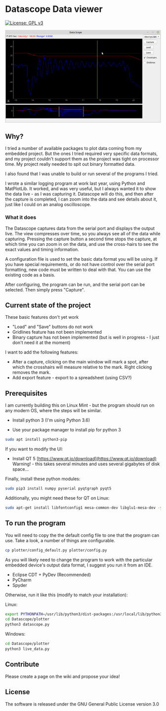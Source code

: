 # Datascope Data viewer

[![License: GPL v3](https://img.shields.io/badge/License-GPLv3-blue.svg)](https://www.gnu.org/licenses/gpl-3.0)

![](images/screenshot-captured.png)

## Why?
I tried a number of available packages to plot data coming from my embedded project. But the ones I tried required very specific data formats, 
and my project couldn't support them as the project was tight on processor time. My project really needed to spit out binary formatted
data. 

I also found that I was unable to build or run several of the programs I tried.

I wrote a similar logging program at work last year, using Python and MatPlotLib. It worked, and was very useful, but I always wanted it 
to show the data live - as I was capturing it. Datascope will do this, and then after the capture is completed, I can zoom into the data
and see details about it, just like I could on an analog oscilloscope.

### What it does

The Datascope captures data from the serial port and displays the output live. The view compresses over time, so you always see all of the data while capturing.
Pressing the capture button a second time stops the capture, at which time you can zoom in on the data, and use the cross-hairs to see the exact values 
and timing information.

A configuration file is used to set the basic data format you will be using. If you have special requirements, or do not have control over the serial port formatting, 
new code must be written to deal with that. You can use the existing code as a basis.

After configuring, the program can be run, and the serial port can be selected. Then simply press "Capture".

## Current state of the project

These basic features don't yet work

 - "Load" and "Save" buttons do not work
 - Gridlines feature has not been implemented
 - Binary capture has not been implemented (but is well in progress - I just don't need it at the moment)
 
I want to add the following features:

 - After a capture, clicking on the main window will mark a spot, after which the crosshairs will measure relative to the mark. Right clicking removes the mark.
 - Add export feature - export to a spreadsheet (using CSV?)
   
## Prerequisites

I am currently building this on Linux Mint -  but the program should run on any modern OS, where the steps will be similar.

 - Install python 3 (I'm using Python 3.6)

 - Use your package manager to install pip for python 3

```bash
sudo apt install python3-pip
```

If you want to modify the UI:
 - Install QT 5 [https://www.qt.io/download](https://www.qt.io/download)   Warning! - this takes several minutes and uses several gigabytes of disk space...

Finally, install these python modules:

```bash
sudo pip3 install numpy pyserial pyqtgraph pyqt5
```

Additionally, you might need these for QT on Linux:

```bash
sudo apt-get install libfontconfig1 mesa-common-dev libglu1-mesa-dev -y
```

## To run the program

You will need to copy the the default config file to one that the program can use. Take a look, a number of things are configurable.
 
```bash
cp plotter/config_default.py plotter/config.py
```

As you will likely need to change the program to work with the particular embedded device's output data format, I suggest you run it from an IDE.
- Eclipse CDT + PyDev (Recommended)
- PyCharm
- Spyder

Otherwise, run it like this (modify to match your installation):

Linux:
```bash
export PYTHONPATH=/usr/lib/python3/dist-packages:/usr/local/lib/python3.6/dist-packages:/usr/lib/python3.6/lib-dynload:/usr/lib/python3.6
cd Datascope/plotter
python3 datascope.py
```

Windows:
```bash
cd Datascope/plotter
python3 live_data.py
```

## Contribute

Please create a page on the wiki and propose your idea!

## License

The software is released under the GNU General Public License version 3.0
